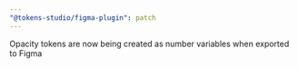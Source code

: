 ```yaml
---
"@tokens-studio/figma-plugin": patch
---
```


Opacity tokens are now being created as number variables when exported to Figma
